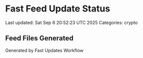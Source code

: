 # Fast Feed Update Status
Last updated: Sat Sep  6 20:52:23 UTC 2025
Categories: crypto

## Feed Files Generated

Generated by Fast Updates Workflow
